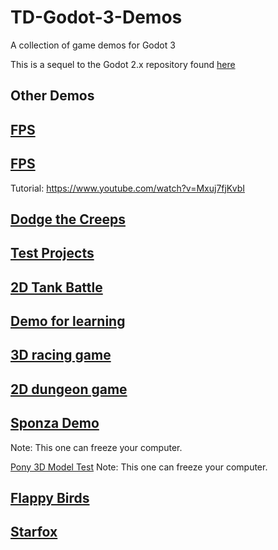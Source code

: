 # TD-Godot-3-Demos
A collection of game demos for Godot 3

This is a sequel to the Godot 2.x repository found [here](https://github.com/TutorialDoctor/TD-Godot-Games)

## Other Demos

## [FPS](https://github.com/TwistedTwigleg/Godot_FPS_Tutorial/tree/part_3)

## [FPS](https://github.com/turtletooth/GodotFirstPersonController) 
Tutorial: https://www.youtube.com/watch?v=Mxuj7fjKvbI

## [**Dodge the Creeps**](https://github.com/kidscancode/Godot3_dodge)

## [**Test Projects**](https://github.com/BastiaanOlij/godot3_test_projects)

## [**2D Tank Battle**](https://github.com/kidscancode/Godot3_tanks)

## [**Demo for learning**](https://github.com/gattila/gamedemo)

## [**3D racing game**](https://github.com/Zireael07/FreeRoamRoguelikeRacerPrototype)

## [**2D dungeon game**](https://github.com/oxben/Dungeon)

## [**Sponza Demo**](https://github.com/Calinou/godot-sponza)
Note: This one can freeze your computer.

[Pony 3D Model Test](https://github.com/Calinou/godot-mlp-models)
Note: This one can freeze your computer.

## [**Flappy Birds**](~~https://github.com/microlabig/FlappyBirds_godot3_0~~)

## [Starfox](https://github.com/DevMagicLord/Godot3)
